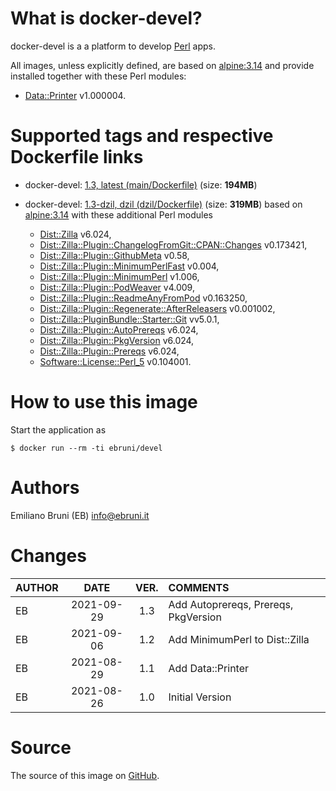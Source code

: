 <!-- this file is generated via docker-builder, do not edit it directly -->


# What is docker-devel?

docker-devel is a a platform to develop [Perl](https://www.perl.org) apps.

All images, unless explicitly defined, are based on [alpine:3.14](https://hub.docker.com/repository/docker/alpine) and provide installed together with these Perl modules:

* [Data::Printer](https://metacpan.org/pod/Data::Printer) v1.000004.

# Supported tags and respective Dockerfile links

* docker-devel: [1.3, latest (main/Dockerfile)](https://github.com/EmilianoBruni/docker-devel/blob/master/main/Dockerfile) (size: **194MB**)

* docker-devel: [1.3-dzil, dzil (dzil/Dockerfile)](https://github.com/EmilianoBruni/docker-devel/blob/master/dzil/Dockerfile) (size: **319MB**) based on [alpine:3.14](https://hub.docker.com/repository/docker/alpine) with these additional Perl modules

	* [Dist::Zilla](https://metacpan.org/pod/Dist::Zilla) v6.024,
	* [Dist::Zilla::Plugin::ChangelogFromGit::CPAN::Changes](https://metacpan.org/pod/Dist::Zilla::Plugin::ChangelogFromGit::CPAN::Changes) v0.173421,
	* [Dist::Zilla::Plugin::GithubMeta](https://metacpan.org/pod/Dist::Zilla::Plugin::GithubMeta) v0.58,
	* [Dist::Zilla::Plugin::MinimumPerlFast](https://metacpan.org/pod/Dist::Zilla::Plugin::MinimumPerlFast) v0.004,
	* [Dist::Zilla::Plugin::MinimumPerl](https://metacpan.org/pod/Dist::Zilla::Plugin::MinimumPerl) v1.006,
	* [Dist::Zilla::Plugin::PodWeaver](https://metacpan.org/pod/Dist::Zilla::Plugin::PodWeaver) v4.009,
	* [Dist::Zilla::Plugin::ReadmeAnyFromPod](https://metacpan.org/pod/Dist::Zilla::Plugin::ReadmeAnyFromPod) v0.163250,
	* [Dist::Zilla::Plugin::Regenerate::AfterReleasers](https://metacpan.org/pod/Dist::Zilla::Plugin::Regenerate::AfterReleasers) v0.001002,
	* [Dist::Zilla::PluginBundle::Starter::Git](https://metacpan.org/pod/Dist::Zilla::PluginBundle::Starter::Git) vv5.0.1,
	* [Dist::Zilla::Plugin::AutoPrereqs](https://metacpan.org/pod/Dist::Zilla::Plugin::AutoPrereqs) v6.024,
	* [Dist::Zilla::Plugin::PkgVersion](https://metacpan.org/pod/Dist::Zilla::Plugin::PkgVersion) v6.024,
	* [Dist::Zilla::Plugin::Prereqs](https://metacpan.org/pod/Dist::Zilla::Plugin::Prereqs) v6.024,
	* [Software::License::Perl_5](https://metacpan.org/pod/Software::License::Perl_5) v0.104001.

# How to use this image

Start the application as

    $ docker run --rm -ti ebruni/devel

# Authors

Emiliano Bruni (EB) <info@ebruni.it>

# Changes

| AUTHOR | DATE | VER. | COMMENTS |
|:---|:---:|:---:|:---|
| EB | 2021-09-29 | 1.3 | Add Autoprereqs, Prereqs, PkgVersion |
| EB | 2021-09-06 | 1.2 | Add MinimumPerl to Dist::Zilla |
| EB | 2021-08-29 | 1.1 | Add Data::Printer |
| EB | 2021-08-26 | 1.0 | Initial Version |

# Source

The source of this image on [GitHub](https://github.com/EmilianoBruni/docker-devel).
